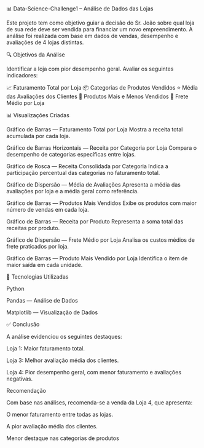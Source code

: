 📊 Data-Science-Challenge1 – Análise de Dados das Lojas

Este projeto tem como objetivo guiar a decisão do Sr. João sobre qual loja de sua rede deve ser vendida para financiar um novo empreendimento. A análise foi realizada com base em dados de vendas, desempenho e avaliações de 4 lojas distintas.




🔍 Objetivos da Análise


Identificar a loja com pior desempenho geral.
Avaliar os seguintes indicadores:




📈 Faturamento Total por Loja
📦 Categorias de Produtos Vendidos
⭐ Média das Avaliações dos Clientes
🍕 Produtos Mais e Menos Vendidos
🚚 Frete Médio por Loja







📊 Visualizações Criadas


Gráfico de Barras — Faturamento Total por Loja
Mostra a receita total acumulada por cada loja.


Gráfico de Barras Horizontais — Receita por Categoria por Loja
Compara o desempenho de categorias específicas entre lojas.


Gráfico de Rosca — Receita Consolidada por Categoria
Indica a participação percentual das categorias no faturamento total.


Gráfico de Dispersão — Média de Avaliações
Apresenta a média das avaliações por loja e a média geral como referência.


Gráfico de Barras — Produtos Mais Vendidos
Exibe os produtos com maior número de vendas em cada loja.


Gráfico de Barras — Receita por Produto
Representa a soma total das receitas por produto.


Gráfico de Dispersão — Frete Médio por Loja
Analisa os custos médios de frete praticados por loja.


Gráfico de Barras — Produto Mais Vendido por Loja
Identifica o item de maior saída em cada unidade.







🧪 Tecnologias Utilizadas


Python

Pandas — Análise de Dados

Matplotlib — Visualização de Dados



✅ Conclusão

A análise evidenciou os seguintes destaques:


Loja 1: Maior faturamento total.

Loja 3: Melhor avaliação média dos clientes.

Loja 4: Pior desempenho geral, com menor faturamento e avaliações negativas.



Recomendação

Com base nas análises, recomenda-se a venda da Loja 4, que apresenta:


O menor faturamento entre todas as lojas.

A pior avaliação média dos clientes.

Menor destaque nas categorias de produtos


